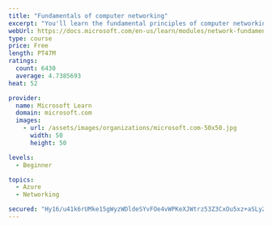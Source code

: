 ```yaml
---
title: "Fundamentals of computer networking"
excerpt: "You'll learn the fundamental principles of computer networking to prepare you for the Azure admin and developer learning paths."
webUrl: https://docs.microsoft.com/en-us/learn/modules/network-fundamentals/
type: course
price: Free
length: PT47M
ratings:
  count: 6430
  average: 4.7385693
heat: 52

provider:
  name: Microsoft Learn
  domain: microsoft.com
  images:
    - url: /assets/images/organizations/microsoft.com-50x50.jpg
      width: 50
      height: 50

levels:
  - Beginner

topics:
  - Azure
  - Networking

secured: "Hy16/u41k6rUMke15gWyzWDldeSYvFOe4vWPKeXJWtrz53Z3CxOu5xz+aSLyZO9UWvSCu4bY6O7cTq3TW4He9E/FoTv5kPuE2W+YV6rO5Cf7V6BsJiwSdFk7pxJxPQverAXpdI8UyhBGE/biYOCcPoSItO+Gmw8VmnTd5xdNEDLxhV2pBj6SKsp2AexEIx0u5oK6EPcibT3Yoem6yVjRa2NEbOoZw9yBWcdSFpxffu0jET3z6Foc3EvskorqgbrZnWvFe/noVYHVxKanjbalNQk5oo5dzTbgZOc01WUvK2S9BZ1/OHCEvyAC1uqQZfk+SqVvhLwY03tQ7noCC8BzrWCBfMdgmh/oNBcRir9Ru+YzGgaZ7oBvO5ggmRA/27F3ydKH4TO2hygsJJmh4wmF3ncOf6hz/HSn5sFaKfynoJA=;Zoer1Y0kXQyJdk74qQGeXQ=="
---
```


